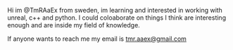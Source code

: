 Hi im @TmRAaEx from sweden, im learning and interested in working with unreal, c++ and python.
I could coloaborate on things I think are interesting enough and are inside my field of knowledge.

If anyone wants to reach me my email is tmr.aaex@gmail.com
 
